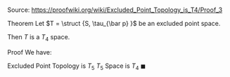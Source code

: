 # 

Source: https://proofwiki.org/wiki/Excluded_Point_Topology_is_T4/Proof_3

Theorem
Let $T = \struct {S, \tau_{\bar p} }$ be an excluded point space.

Then $T$ is a $T_4$ space.


Proof
We have:

Excluded Point Topology is $T_5$
$T_5$ Space is $T_4$
$\blacksquare$





